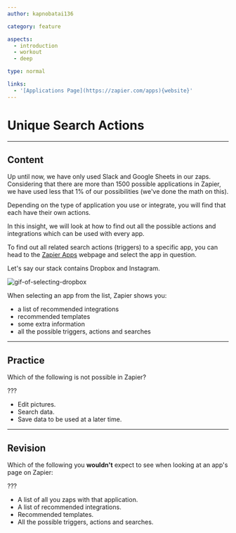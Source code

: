 ```yaml
---
author: kapnobatai136

category: feature

aspects:
  - introduction
  - workout
  - deep

type: normal

links:
  - '[Applications Page](https://zapier.com/apps){website}'
---
```


# Unique Search Actions

---
## Content

Up until now, we have only used Slack and Google Sheets in our zaps. Considering that there are more than 1500 possible applications in Zapier, we have used less that 1% of our possibilities (we've done the math on this).

Depending on the type of application you use or integrate, you will find that each have their own actions.

In this insight, we will look at how to find out all the possible actions and integrations which can be used with every app.

To find out all related search actions (triggers) to a specific app, you can head to the [Zapier Apps](https://zapier.com/apps) webpage and select the app in question.

Let's say our stack contains Dropbox and Instagram. 

![gif-of-selecting-dropbox](https://img.enkipro.com/ceaf3d287fc34dc8eae5ce7ca7943985.gif)

When selecting an app from the list, Zapier shows you:
* a list of recommended integrations
* recommended templates
* some extra information
* all the possible triggers, actions and searches

---
## Practice

Which of the following is not possible in Zapier?

???

* Edit pictures. 
* Search data.
* Save data to be used at a later time.

---
## Revision

Which of the following you **wouldn't** expect to see when looking at an app's page on Zapier:

???

* A list of all you zaps with that application.
* A list of recommended integrations.
* Recommended templates.
* All the possible triggers, actions and searches.